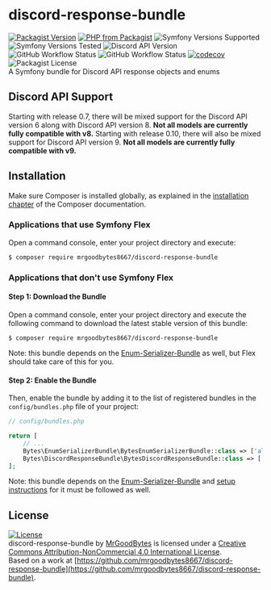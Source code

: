 # discord-response-bundle
[![Packagist Version](https://img.shields.io/packagist/v/mrgoodbytes8667/discord-response-bundle?logo=packagist&logoColor=FFF&style=flat)](https://packagist.org/packages/mrgoodbytes8667/discord-response-bundle)
[![PHP from Packagist](https://img.shields.io/packagist/php-v/mrgoodbytes8667/discord-response-bundle?logo=php&logoColor=FFF&style=flat)](https://packagist.org/packages/mrgoodbytes8667/discord-response-bundle)
![Symfony Versions Supported](https://img.shields.io/endpoint?url=https%3A%2F%2Fshields.goodbytes.live%2Fshield%2Fsymfony%2F%255E5.3%2520%257C%2520%255E6.0&logoColor=FFF&style=flat)
![Symfony Versions Tested](https://img.shields.io/endpoint?url=https%3A%2F%2Fshields.goodbytes.live%2Fshield%2Fsymfony-test%2F%253E%253D5.3%2520%253C6.1&logoColor=FFF&style=flat)
![Discord API Version](https://img.shields.io/badge/discord-v6%20%7C%20v8%20%7C%20v9-lightgrey?logo=discord&logoColor=FFF&style=flat)  
![GitHub Workflow Status](https://img.shields.io/github/workflow/status/mrgoodbytes8667/discord-response-bundle/release?label=stable&logo=github&logoColor=FFF&style=flat)
![GitHub Workflow Status](https://img.shields.io/github/workflow/status/mrgoodbytes8667/discord-response-bundle/tests?logo=github&logoColor=FFF&style=flat)
[![codecov](https://img.shields.io/codecov/c/github/mrgoodbytes8667/discord-response-bundle?logo=codecov&logoColor=FFF&style=flat)](https://codecov.io/gh/mrgoodbytes8667/discord-response-bundle)
![Packagist License](https://img.shields.io/packagist/l/mrgoodbytes8667/discord-response-bundle?logo=creative-commons&logoColor=FFF&style=flat)  
A Symfony bundle for Discord API response objects and enums

## Discord API Support
Starting with release 0.7, there will be mixed support for the Discord API version 6 along with Discord API version 8. **Not all models are currently fully compatible with v8.**
Starting with release 0.10, there will also be mixed support for Discord API version 9. **Not all models are currently fully compatible with v9.**

## Installation

Make sure Composer is installed globally, as explained in the
[installation chapter](https://getcomposer.org/doc/00-intro.md)
of the Composer documentation.

### Applications that use Symfony Flex

Open a command console, enter your project directory and execute:

```console
$ composer require mrgoodbytes8667/discord-response-bundle
```

### Applications that don't use Symfony Flex

#### Step 1: Download the Bundle

Open a command console, enter your project directory and execute the
following command to download the latest stable version of this bundle:

```console
$ composer require mrgoodbytes8667/discord-response-bundle
```
Note: this bundle depends on the [Enum-Serializer-Bundle](https://github.com/mrgoodbytes8667/enum-serializer-bundle) as well, but Flex should take care of this for you.

#### Step 2: Enable the Bundle

Then, enable the bundle by adding it to the list of registered bundles
in the `config/bundles.php` file of your project:

```php
// config/bundles.php

return [
    // ...
    Bytes\EnumSerializerBundle\BytesEnumSerializerBundle::class => ['all' => true],
    Bytes\DiscordResponseBundle\BytesDiscordResponseBundle::class => ['all' => true],
];
```
Note: this bundle depends on the [Enum-Serializer-Bundle](https://github.com/mrgoodbytes8667/enum-serializer-bundle) and [setup instructions](https://github.com/mrgoodbytes8667/enum-serializer-bundle/blob/main/README.md#applications-that-dont-use-symfony-flex) for it must be followed as well.

## License
[![License](https://i.creativecommons.org/l/by-nc/4.0/88x31.png)]("http://creativecommons.org/licenses/by-nc/4.0/)  
discord-response-bundle by [MrGoodBytes](https://www.goodbytes.live) is licensed under a [Creative Commons Attribution-NonCommercial 4.0 International License](http://creativecommons.org/licenses/by-nc/4.0/).  
Based on a work at [https://github.com/mrgoodbytes8667/discord-response-bundle](https://github.com/mrgoodbytes8667/discord-response-bundle).
